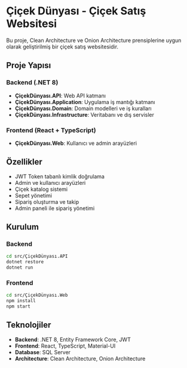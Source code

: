 # Çiçek Dünyası - Çiçek Satış Websitesi

Bu proje, Clean Architecture ve Onion Architecture prensiplerine uygun olarak geliştirilmiş bir çiçek satış websitesidir.

## Proje Yapısı

### Backend (.NET 8)
- **ÇiçekDünyası.API**: Web API katmanı
- **ÇiçekDünyası.Application**: Uygulama iş mantığı katmanı
- **ÇiçekDünyası.Domain**: Domain modelleri ve iş kuralları
- **ÇiçekDünyası.Infrastructure**: Veritabanı ve dış servisler

### Frontend (React + TypeScript)
- **ÇiçekDünyası.Web**: Kullanıcı ve admin arayüzleri

## Özellikler

- JWT Token tabanlı kimlik doğrulama
- Admin ve kullanıcı arayüzleri
- Çiçek katalog sistemi
- Sepet yönetimi
- Sipariş oluşturma ve takip
- Admin paneli ile sipariş yönetimi

## Kurulum

### Backend
```bash
cd src/ÇiçekDünyası.API
dotnet restore
dotnet run
```

### Frontend
```bash
cd src/ÇiçekDünyası.Web
npm install
npm start
```

## Teknolojiler

- **Backend**: .NET 8, Entity Framework Core, JWT
- **Frontend**: React, TypeScript, Material-UI
- **Database**: SQL Server
- **Architecture**: Clean Architecture, Onion Architecture 